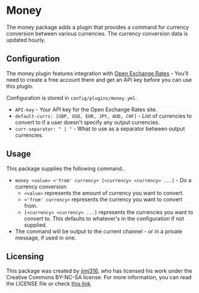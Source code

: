 Money
=====

The money package adds a plugin that provides a command for currency conversion between various currencies. 
The currency conversion data is updated hourly.

## Configuration

The money plugin features integration with [Open Exchange Rates](https://openexchangerates.org/) - You'll need to create
a free account there and get an API key before you can use this plugin.

Configuration is stored in `config/plugins/money.yml`.

* `API-key` - Your API key for the Open Exchange Rates site.
* `default-currs: [GBP, USD, EUR, JPY, AUD, CHF]` - List of currencies to convert to if a user doesn't specify any output currencies.
* `curr-separator: " | "` - What to use as a separator between output currencies.

## Usage

This package supplies the following command..
* `money <value> <'from' currency> [<currency> <currency> ...]` - Do a currency conversion
  * `<value>` represents the amount of currency you want to convert.
  * `<'from' currency>` represents the currency you want to convert from.
  * `[<currency> <currency> ...]` represents the currencies you want to convert to. This defaults to whatever's in the configuration if not supplied.
* The command will be output to the current channel - or in a private message, if used in one.

## Licensing

This package was created by [jimj316](https://github.com/jimj316), who has licensed his work under the Creative Commons
BY-NC-SA license. For more information, you can read the LICENSE file or check [this link](http://creativecommons.org/licenses/by-nc-sa/3.0/).
